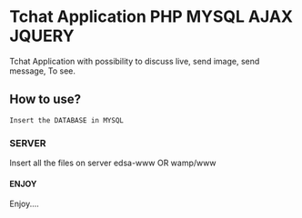Tchat Application PHP MYSQL AJAX JQUERY 
=======================================

Tchat Application with possibility to discuss live, send image, send message,
To see.

## How to use?

```INSERTION
Insert the DATABASE in MYSQL 
```

### SERVER
Insert all the files on server edsa-www OR wamp/www

#### ENJOY
Enjoy.... 

